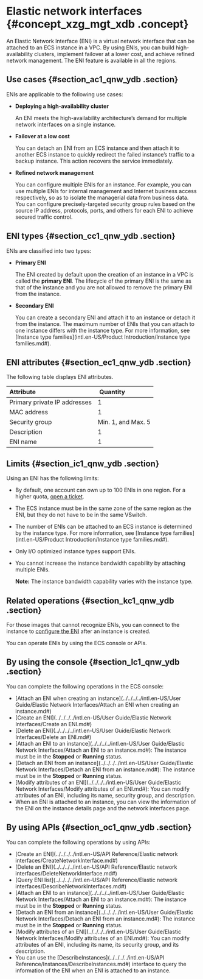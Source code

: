 # Elastic network interfaces {#concept_xzg_mgt_xdb .concept}

An Elastic Network Interface \(ENI\) is a virtual network interface that can be attached to an ECS instance in a VPC. By using ENIs, you can build high-availability clusters, implement failover at a lower cost, and achieve refined network management. The ENI feature is available in all the regions.

## Use cases {#section_ac1_qnw_ydb .section}

ENIs are applicable to the following use cases:

-   **Deploying a high-availability cluster**

    An ENI meets the high-availability architecture’s demand for multiple network interfaces on a single instance.

-   **Failover at a low cost**

    You can detach an ENI from an ECS instance and then attach it to another ECS instance to quickly redirect the failed instance’s traffic to a backup instance. This action recovers the service immediately.

-   **Refined network management**

    You can configure multiple ENIs for an instance. For example, you can use multiple ENIs for internal management and Internet business access respectively, so as to isolate the managerial data from business data. You can configure precisely-targeted security group rules based on the source IP address, protocols, ports, and others for each ENI to achieve secured traffic control.


## ENI types {#section_cc1_qnw_ydb .section}

ENIs are classified into two types:

-   **Primary ENI**

    The ENI created by default upon the creation of an instance in a VPC is called the **primary ENI**. The lifecycle of the primary ENI is the same as that of the instance and you are not allowed to remove the primary ENI from the instance.

-   **Secondary ENI**

    You can create a secondary ENI and attach it to an instance or detach it from the instance. The maximum number of ENIs that you can attach to one instance differs with the instance type. For more information, see [Instance type families](intl.en-US/Product Introduction/Instance type families.md#).


## ENI attributes {#section_ec1_qnw_ydb .section}

The following table displays ENI attributes.

|Attribute| Quantity|
|:--------|:--------|
|Primary private IP addresses|1|
|MAC address|1|
|Security group|Min. 1, and Max. 5|
|Description|1|
|ENI name|1|

## Limits {#section_ic1_qnw_ydb .section}

Using an ENI has the following limits:

-   By default, one account can own up to 100 ENIs in one region. For a higher quota, [open a ticket](https://workorder-intl.console.aliyun.com/#/ticket/createIndex).

-   The ECS instance must be in the same zone of the same region as the ENI, but they do not have to be in the same VSwitch.

-   The number of ENIs can be attached to an ECS instance is determined by the instance type. For more information, see [Instance type families](intl.en-US/Product Introduction/Instance type families.md#).

-   Only I/O optimized instance types support ENIs.

-   You cannot increase the instance bandwidth capability by attaching multiple ENIs.

    **Note:** The instance bandwidth capability varies with the instance type.


## Related operations {#section_kc1_qnw_ydb .section}

For those images that cannot recognize ENIs, you can connect to the instance to [configure the ENI](../../../../dita-oss-bucket/SP_2/DNA0011894323/EN-US_TP_9739.dita) after an instance is created.

You can operate ENIs by using the ECS console or APIs.

## By using the console {#section_lc1_qnw_ydb .section}

You can complete the following operations in the ECS console:

-   [Attach an ENI when creating an instance](../../../../intl.en-US/User Guide/Elastic Network Interfaces/Attach an ENI when creating an instance.md#)
-   [Create an ENI](../../../../intl.en-US/User Guide/Elastic Network Interfaces/Create an ENI.md#)
-   [Delete an ENI](../../../../intl.en-US/User Guide/Elastic Network Interfaces/Delete an ENI.md#)
-   [Attach an ENI to an instance](../../../../intl.en-US/User Guide/Elastic Network Interfaces/Attach an ENI to an instance.md#): The instance must be in the **Stopped** or **Running** status.
-   [Detach an ENI from an instance](../../../../intl.en-US/User Guide/Elastic Network Interfaces/Detach an ENI from an instance.md#): The instance must be in the **Stopped** or **Running** status.
-   [Modify attributes of an ENI](../../../../intl.en-US/User Guide/Elastic Network Interfaces/Modify attributes of an ENI.md#): You can modify attributes of an ENI, including its name, security group, and description.
-   When an ENI is attached to an instance, you can view the information of the ENI on the instance details page and the network interfaces page.

## By using APIs {#section_oc1_qnw_ydb .section}

You can complete the following operations by using APIs:

-   [Create an ENI](../../../../intl.en-US/API Reference/Elastic network interfaces/CreateNetworkInterface.md#)
-   [Delete an ENI](../../../../intl.en-US/API Reference/Elastic network interfaces/DeleteNetworkInterface.md#)
-   [Query ENI list](../../../../intl.en-US/API Reference/Elastic network interfaces/DescribeNetworkInterfaces.md#)
-   [Attach an ENI to an instance](../../../../intl.en-US/User Guide/Elastic Network Interfaces/Attach an ENI to an instance.md#): The instance must be in the **Stopped** or **Running** status.
-   [Detach an ENI from an instance](../../../../intl.en-US/User Guide/Elastic Network Interfaces/Detach an ENI from an instance.md#): The instance must be in the **Stopped** or **Running** status.
-   [Modify attributes of an ENI](../../../../intl.en-US/User Guide/Elastic Network Interfaces/Modify attributes of an ENI.md#): You can modify attributes of an ENI, including its name, its security group, and its description.
-   You can use the [DescribeInstances](../../../../intl.en-US/API Reference/Instances/DescribeInstances.md#) interface to query the information of the ENI when an ENI is attached to an instance.

